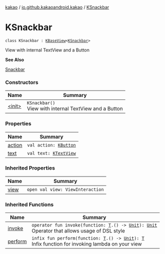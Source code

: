 [kakao](../../index.md) / [io.github.kakaoandroid.kakao](../index.md) / [KSnackbar](./index.md)

# KSnackbar

`class KSnackbar : `[`KBaseView`](../-k-base-view/index.md)`<`[`KSnackbar`](./index.md)`>`

View with internal TextView and a Button

**See Also**

[Snackbar](#)

### Constructors

| Name | Summary |
|---|---|
| [&lt;init&gt;](-init-.md) | `KSnackbar()`<br>View with internal TextView and a Button |

### Properties

| Name | Summary |
|---|---|
| [action](action.md) | `val action: `[`KButton`](../-k-button/index.md) |
| [text](text.md) | `val text: `[`KTextView`](../-k-text-view/index.md) |

### Inherited Properties

| Name | Summary |
|---|---|
| [view](../-k-base-view/view.md) | `open val view: ViewInteraction` |

### Inherited Functions

| Name | Summary |
|---|---|
| [invoke](../-k-base-view/invoke.md) | `operator fun invoke(function: `[`T`](../-k-base-view/index.md#T)`.() -> `[`Unit`](https://kotlinlang.org/api/latest/jvm/stdlib/kotlin/-unit/index.html)`): `[`Unit`](https://kotlinlang.org/api/latest/jvm/stdlib/kotlin/-unit/index.html)<br>Operator that allows usage of DSL style |
| [perform](../-k-base-view/perform.md) | `infix fun perform(function: `[`T`](../-k-base-view/index.md#T)`.() -> `[`Unit`](https://kotlinlang.org/api/latest/jvm/stdlib/kotlin/-unit/index.html)`): `[`T`](../-k-base-view/index.md#T)<br>Infix function for invoking lambda on your view |
